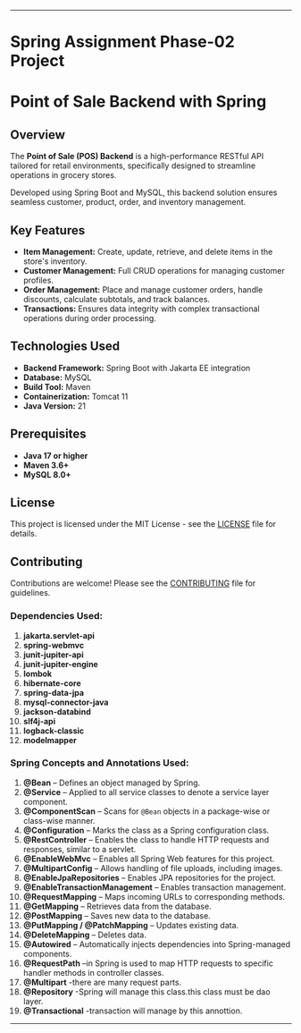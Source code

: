 

---

# Spring Assignment Phase-02 Project <br>

# Point of Sale Backend with Spring



## Overview
The **Point of Sale (POS) Backend** is a high-performance RESTful API tailored for retail environments, specifically designed to streamline operations in grocery stores.

Developed using Spring Boot and MySQL, this backend solution ensures seamless customer, product, order, and inventory management.

## Key Features
- **Item Management:** Create, update, retrieve, and delete items in the store's inventory.
- **Customer Management:** Full CRUD operations for managing customer profiles.
- **Order Management:** Place and manage customer orders, handle discounts, calculate subtotals, and track balances.
- **Transactions:** Ensures data integrity with complex transactional operations during order processing.

## Technologies Used
- **Backend Framework:** Spring Boot with Jakarta EE integration
- **Database:** MySQL
- **Build Tool:** Maven
- **Containerization:** Tomcat 11
- **Java Version:** 21

## Prerequisites
- **Java 17 or higher**
- **Maven 3.6+**
- **MySQL 8.0+**

## License
This project is licensed under the MIT License - see the [LICENSE](LICENSE) file for details.

## Contributing
Contributions are welcome! Please see the [CONTRIBUTING](CONTRIBUTING) file for guidelines.


### Dependencies Used:
1. **jakarta.servlet-api**
2. **spring-webmvc**
3. **junit-jupiter-api**
4. **junit-jupiter-engine**
5. **lombok**
6. **hibernate-core**
7. **spring-data-jpa**
8. **mysql-connector-java**
9. **jackson-databind**
10. **slf4j-api**
11. **logback-classic**
12. **modelmapper**

### Spring Concepts and Annotations Used:
1. **@Bean** – Defines an object managed by Spring.
2. **@Service** – Applied to all service classes to denote a service layer component.
3. **@ComponentScan** – Scans for `@Bean` objects in a package-wise or class-wise manner.
4. **@Configuration** – Marks the class as a Spring configuration class.
5. **@RestController** – Enables the class to handle HTTP requests and responses, similar to a servlet.
6. **@EnableWebMvc** – Enables all Spring Web features for this project.
7. **@MultipartConfig** – Allows handling of file uploads, including images.
8. **@EnableJpaRepositories** – Enables JPA repositories for the project.
9. **@EnableTransactionManagement** – Enables transaction management.
10. **@RequestMapping** – Maps incoming URLs to corresponding methods.
11. **@GetMapping** – Retrieves data from the database.
12. **@PostMapping** – Saves new data to the database.
13. **@PutMapping / @PatchMapping** – Updates existing data.
14. **@DeleteMapping** – Deletes data.
15. **@Autowired** – Automatically injects dependencies into Spring-managed components.
16. **@RequestPath** –in Spring is used to map HTTP requests to specific handler methods in controller classes.
17. **@Multipart** -there are many request parts.
18. **@Repository** -Spring will manage this class.this class must be dao layer.
19. **@Transactional** -transaction will manage by this annottion.

---


